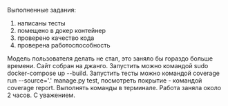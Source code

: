 Выполненные задания:
1. написаны тесты
2. помещено в докер контейнер
3. проверено качество кода
4. проверена работоспособность

Модель пользователя делать не стал, это заняло бы гораздо больше времени. 
Сайт собран на джанго. Запустить можно командой sudo docker-compose up --build.
Запустить тесты можно командой coverage run --source='.' manage.py test, посмотреть
покрытие - командой coverage report. Выполнять команды в терминале. Работа заняла
около 2 часов. С уважением.